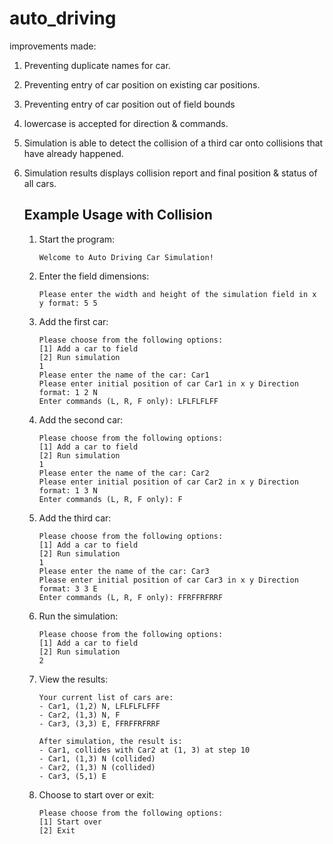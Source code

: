 # auto_driving

improvements made:
1. Preventing duplicate names for car. 
2. Preventing entry of car position on existing car positions. 
3. Preventing entry of car position out of field bounds
4. lowercase is accepted for direction & commands. 
5. Simulation is able to detect the collision of a third car onto collisions that have already happened. 
6. Simulation results displays collision report and final position & status of all cars. 

    ## Example Usage with Collision

    1. Start the program:
        ```
        Welcome to Auto Driving Car Simulation!
        ```

    2. Enter the field dimensions:
        ```
        Please enter the width and height of the simulation field in x y format: 5 5
        ```

    3. Add the first car:
        ```
        Please choose from the following options:
        [1] Add a car to field
        [2] Run simulation
        1
        Please enter the name of the car: Car1
        Please enter initial position of car Car1 in x y Direction format: 1 2 N
        Enter commands (L, R, F only): LFLFLFLFF
        ```

    4. Add the second car:
        ```
        Please choose from the following options:
        [1] Add a car to field
        [2] Run simulation
        1
        Please enter the name of the car: Car2
        Please enter initial position of car Car2 in x y Direction format: 1 3 N
        Enter commands (L, R, F only): F
        ```

    5. Add the third car:
        ```
        Please choose from the following options:
        [1] Add a car to field
        [2] Run simulation
        1
        Please enter the name of the car: Car3
        Please enter initial position of car Car3 in x y Direction format: 3 3 E
        Enter commands (L, R, F only): FFRFFRFRRF
        ```

    6. Run the simulation:
        ```
        Please choose from the following options:
        [1] Add a car to field
        [2] Run simulation
        2
        ```

    7. View the results:
        ```
        Your current list of cars are:
        - Car1, (1,2) N, LFLFLFLFFF
        - Car2, (1,3) N, F
        - Car3, (3,3) E, FFRFFRFRRF

        After simulation, the result is:
        - Car1, collides with Car2 at (1, 3) at step 10
        - Car1, (1,3) N (collided)
        - Car2, (1,3) N (collided)
        - Car3, (5,1) E
        ```

    8. Choose to start over or exit:
        ```
        Please choose from the following options:
        [1] Start over
        [2] Exit
        ```
